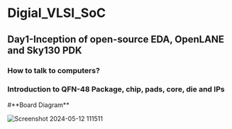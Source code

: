 # Digial_VLSI_SoC
<h2>Day1-Inception of open-source EDA, OpenLANE and Sky130 PDK</h2>
<h3>How to talk to computers?</h3>
<h3>Introduction to QFN-48 Package, chip, pads, core, die and IPs</h3>
#**Board Diagram**

![Screenshot 2024-05-12 111511](https://github.com/Chaithanya230/vsd_soc/assets/169294654/707b4ef9-954d-49ac-86f8-c8a0e9f326cc)


